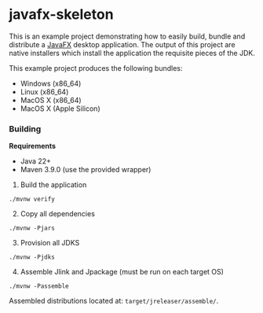 # javafx-skeleton

This is an example project demonstrating how to easily build, bundle and distribute a [JavaFX](https://openjfx.io) desktop application.
The output of this project are native installers which install the application the requisite pieces of the JDK.

This example project produces the following bundles:
- Windows (x86_64)
- Linux (x86_64)
- MacOS X (x86_64)
- MacOS X (Apple Silicon)

### Building

**Requirements**
 - Java 22+
 - Maven 3.9.0 (use the provided wrapper)

1. Build the application
```
./mvnw verify
```
2. Copy all dependencies
```
./mvnw -Pjars
```
3. Provision all JDKS
```
./mvnw -Pjdks
```
4. Assemble Jlink and Jpackage (must be run on each target OS)
```
./mvnw -Passemble
```

Assembled distributions located at: `target/jreleaser/assemble/`.
